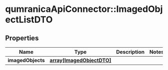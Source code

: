# qumranicaApiConnector::ImagedObjectListDTO

## Properties
Name | Type | Description | Notes
------------ | ------------- | ------------- | -------------
**imagedObjects** | [**array[ImagedObjectDTO]**](ImagedObjectDTO.md) |  | 


